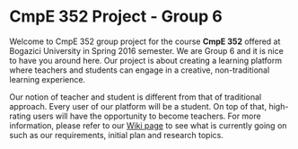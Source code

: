 # CmpE 352 Project - Group 6
Welcome to CmpE 352 group project for the course **CmpE 352** offered at Bogazici
University in Spring 2016 semester. We are Group 6 and it is nice to have you
around here. Our project is about creating a learning platform where teachers
and students can engage in a creative, non-traditional learning experience. 


Our notion of teacher and student is different from that of traditional approach.
Every user of our platform will be a student. On top of that, high-rating users
will have the opportunity to become teachers. For more information, please refer
to our [Wiki page](https://github.com/bounswe/bounswe2016group6/wiki)
to see what is currently going on such as our requirements, initial plan and
research topics.
